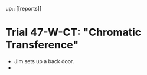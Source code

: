 ---
---
up:: [[reports]]

# Trial 47-W-CT: "Chromatic Transference"

- Jim sets up a back door.
- 

